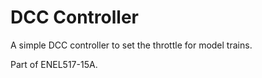 # DCC Controller
A simple DCC controller to set the throttle for model trains.

Part of ENEL517-15A.
